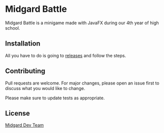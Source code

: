 # Midgard Battle

Midgard Battle is a minigame made with JavaFX during our 4th year of high school.
## Installation

All you have to do is going to [releases](https://github.com/midgard-dev-team/midgard-battle/releases/tag/v.0.1) and follow the steps.


## Contributing
Pull requests are welcome. For major changes, please open an issue first to discuss what you would like to change.

Please make sure to update tests as appropriate.

## License
[Midgard Dev Team](https://github.com/midgard-dev-team)
